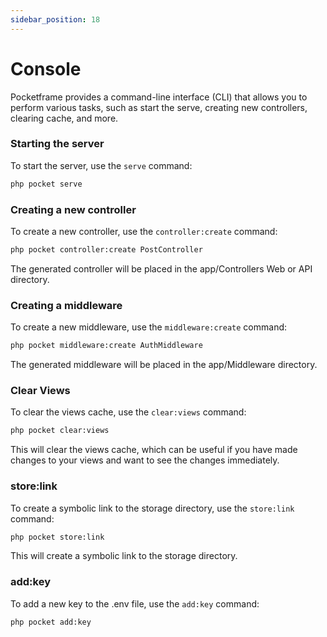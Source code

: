 ```yaml
---
sidebar_position: 18
---
```


# Console
Pocketframe provides a command-line interface (CLI) that allows you to perform various tasks, such as start the serve, creating new controllers, clearing cache, and more.

### Starting the server
To start the server, use the `serve` command:
```bash
php pocket serve
```

### Creating a new controller
To create a new controller, use the `controller:create` command:
```bash
php pocket controller:create PostController
```
The generated controller will be placed in the app/Controllers Web or API directory.

### Creating a middleware
To create a new middleware, use the `middleware:create` command:
```bash
php pocket middleware:create AuthMiddleware
```
The generated middleware will be placed in the app/Middleware directory.

### Clear Views
To clear the views cache, use the `clear:views` command:
```bash
php pocket clear:views
```
This will clear the views cache, which can be useful if you have made changes to your views and want to see the changes immediately.

### store:link
To create a symbolic link to the storage directory, use the `store:link` command:
```bash
php pocket store:link
```
This will create a symbolic link to the storage directory.

### add:key
To add a new key to the .env file, use the `add:key` command:

```bash
php pocket add:key
```

